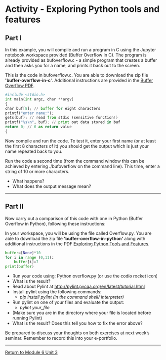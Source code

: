 # Activity - Exploring Python tools and features

## Part I
In this example, you will compile and run a program in C using the Jupyter notebook workspace provided (Buffer Overflow in C). The program is already provided as bufoverflow.c - a simple program that creates a buffer and then asks you for a name, and prints it back out to the screen.

This is the code in bufoverflow.c. You are able to download the zip file **'buffer-overflow-in-c'**. 
Additional instructions are provided in the [Buffer Overflow PDF](SSD_Unit03_Activity1Reference.pdf).

```python
#include <stdio.h> 
int main(int argc, char **argv)
{
char buf[8]; // buffer for eight characters
printf("enter name:"); 
gets(buf); // read from stdio (sensitive function!)
printf("%s\n", buf); // print out data stored in buf
return 0; // 0 as return value
{
```

Now compile and run the code. To test it, enter your first name (or at least the first 8 characters of it) you should get the output which is just your name repeated back to you.

Run the code a second time (from the command window this can be achieved by entering ./bufoverflow on the command line). This time, enter a string of 10 or more characters.

 - What happens?
 - What does the output message mean?

--- 

## Part II
Now carry out a comparison of this code with one in Python (Buffer Overflow in Python), following these instructions:

In your workspace, you will be using the file called Overflow.py. You are able to download the zip file **'buffer-overflow-in-python'** along with additional instructions in the PDF [Exploring Python Tools and Features](SSD_Unit03_Activity1Reference2.pdf).

```python
buffer=[None]*10
for i in range (0,11):
    buffer[i]=7
print(buffer)
```

 - Run your code using: Python overflow.py (or use the codio rocket icon)
 - What is the result?
 - Read about Pylint at http://pylint.pycqa.org/en/latest/tutorial.html
 - Install pylint using the following commands:<br>
   * _pip install pylint (in the command shell/ interpreter)_ <br>
 - Run pylint on one of your files and evaluate the output:<br>
   * _pylint your_file_ <br>
 - (Make sure you are in the directory where your file is located before running Pylint)
 - What is the result? Does this tell you how to fix the error above?

Be prepared to discuss your thoughts on both exercises at next week’s seminar. Remember to record this into your e-portfolio.


---

[Return to Module 6 Unit 3](SSD_Unit03.md)
